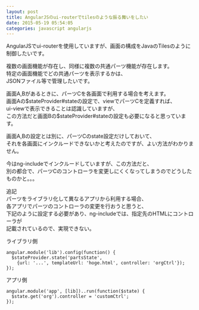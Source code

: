 ```yaml
---
layout: post
title: AngularJSのui-routerでtilesのような振る舞いをしたい
date: 2015-05-19 05:54:05
categories: javascript angularjs
---
```

<p>AngularJSでui-routerを使用していますが、画面の構成をJavaのTilesのように制御したいです。</p>

<p>複数の画面機能が存在し、同様に複数の共通パーツ機能が存在します。<br>
特定の画面機能でどの共通パーツを表示するかは、<br>
JSONファイル等で管理したいです。</p>

<p>画面A,Bがあるときに、パーツCを各画面で利用する場合を考えます。<br>
画面Aの$stateProvider#stateの設定で、viewでパーツCを定義すれば、<br>
ui-viewで表示できることは認識していますが、<br>
この方法だと画面Bの$stateProvider#stateの設定も必要になると思っています。</p>

<p>画面A,Bの設定とは別に、パーツCのstate設定だけしておいて、<br>
それを各画面にインクルードできないかと考えたのですが、よい方法がわかりません。</p>

<p>今はng-includeでインクルードしていますが、この方法だと、<br>
別の都合で、パーツCのコントローラを変更しにくくなってしまうのでどうしたものかと。。。</p>

<p>追記<br>
パーツをライブラリ化して異なるアプリから利用する場合、<br>
各アプリでパーツのコントローラの変更を行おうと思うと、<br>
下記のように設定する必要があり、ng-includeでは、指定先のHTMLにコントローラが<br>
記載されているので、実現できない。</p>

<p>ライブラリ側</p>

<pre><code>angular.module('lib').config(function() {
  $stateProvider.state('partsState', 
    {url: '...', templateUrl: 'hoge.html', controller: 'orgCtrl'});
});
</code></pre>

<p>アプリ側</p>

<pre><code>angular.module('app', [lib])..run(function($state) {
  $state.get('org').controller = 'customCtrl';
});
</code></pre>
